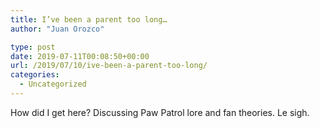 ```yaml
---
title: I’ve been a parent too long…
author: "Juan Orozco"

type: post
date: 2019-07-11T00:08:50+00:00
url: /2019/07/10/ive-been-a-parent-too-long/
categories:
  - Uncategorized
---
```


How did I get here? Discussing Paw Patrol lore and fan theories. Le sigh.

<figure class="wp-block-image">

<img src="https://i1.wp.com/m.juanorozco.com/wp-content/uploads/2019/07/10200645/image.png?w=580&#038;ssl=1" alt="" class="wp-image-3146" srcset="https://i1.wp.com/m.juanorozco.com/wp-content/uploads/2019/07/10200645/image.png?w=580&#038;ssl=1 366w, https://i1.wp.com/m.juanorozco.com/wp-content/uploads/2019/07/10200645/image.png?w=580&#038;ssl=1 300w" sizes="(max-width: 366px) 100vw, 366px" data-recalc-dims="1" /></figure>
